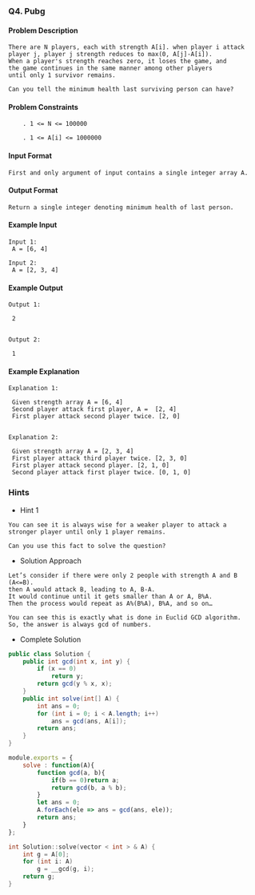 ### Q4. Pubg
#### Problem Description
```text
There are N players, each with strength A[i]. when player i attack 
player j, player j strength reduces to max(0, A[j]-A[i]). 
When a player's strength reaches zero, it loses the game, and 
the game continues in the same manner among other players 
until only 1 survivor remains.

Can you tell the minimum health last surviving person can have?
```
#### Problem Constraints
```text
    . 1 <= N <= 100000

    . 1 <= A[i] <= 1000000
```
#### Input Format
```text
First and only argument of input contains a single integer array A.
```
#### Output Format
```text
Return a single integer denoting minimum health of last person.
```
#### Example Input
```text
Input 1:
 A = [6, 4]

Input 2:
 A = [2, 3, 4]
```
#### Example Output
```text
Output 1:

 2
 

Output 2:

 1
```
#### Example Explanation
```text
Explanation 1:

 Given strength array A = [6, 4]
 Second player attack first player, A =  [2, 4]
 First player attack second player twice. [2, 0]


Explanation 2:

 Given strength array A = [2, 3, 4]
 First player attack third player twice. [2, 3, 0]
 First player attack second player. [2, 1, 0]
 Second player attack first player twice. [0, 1, 0]
```
### Hints
* Hint 1
```text
You can see it is always wise for a weaker player to attack a 
stronger player until only 1 player remains.

Can you use this fact to solve the question?
```
* Solution Approach
```text
Let’s consider if there were only 2 people with strength A and B (A<=B). 
then A would attack B, leading to A, B-A.
It would continue until it gets smaller than A or A, B%A. 
Then the process would repeat as A%(B%A), B%A, and so on…

You can see this is exactly what is done in Euclid GCD algorithm. 
So, the answer is always gcd of numbers.
```
* Complete Solution
```java
public class Solution {
    public int gcd(int x, int y) {
        if (x == 0)
            return y;
        return gcd(y % x, x);
    }
    public int solve(int[] A) {
        int ans = 0;
        for (int i = 0; i < A.length; i++)
            ans = gcd(ans, A[i]);
        return ans;
    }
}
```

```javascript
module.exports = { 
	solve : function(A){
	    function gcd(a, b){
	        if(b == 0)return a;
	        return gcd(b, a % b);
	    }
        let ans = 0;
        A.forEach(ele => ans = gcd(ans, ele));
        return ans;
	}
};
```

```cpp
int Solution::solve(vector < int > & A) {
    int g = A[0];
    for (int i: A)
        g = __gcd(g, i);
    return g;
}
```

